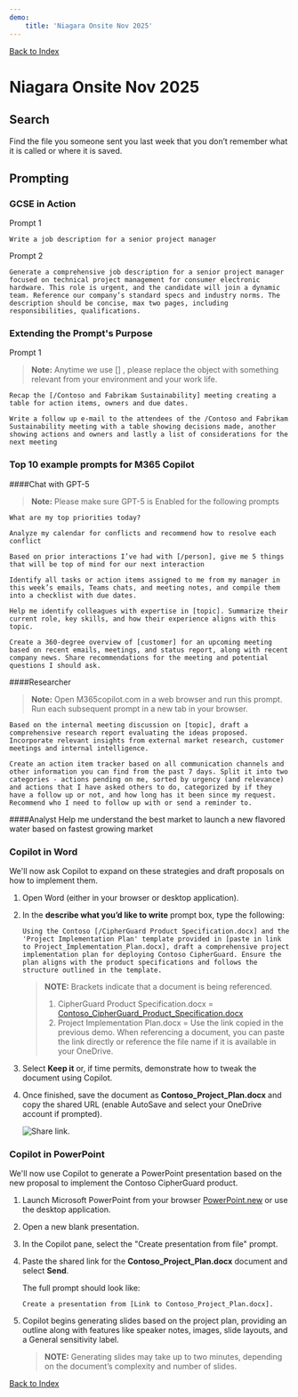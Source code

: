 ```yaml
---
demo:
    title: 'Niagara Onsite Nov 2025'
---
```


[Back to Index](https://microsoftlearning.github.io/MS-4021-Copilot-Immersion-Experience/)

# Niagara Onsite Nov 2025
## Search
Find the file you someone sent you last week that you don’t remember what it is called or where it is saved.

## Prompting
### GCSE in Action
Prompt 1
```text
Write a job description for a senior project manager
```
Prompt 2
```text
Generate a comprehensive job description for a senior project manager focused on technical project management for consumer electronic hardware. This role is urgent, and the candidate will join a dynamic team. Reference our company’s standard specs and industry norms. The description should be concise, max two pages, including responsibilities, qualifications.
```
### Extending the Prompt's Purpose
Prompt 1
> **Note:** Anytime we use [] , please replace the object with something relevant from your environment and your work life. 
```text
Recap the [/Contoso and Fabrikam Sustainability] meeting creating a table for action items, owners and due dates.
```
```text
Write a follow up e-mail to the attendees of the /Contoso and Fabrikam Sustainability meeting with a table showing decisions made, another showing actions and owners and lastly a list of considerations for the next meeting
```
### Top 10 example prompts for M365 Copilot
####Chat with GPT-5
> **Note:** Please make sure GPT-5 is Enabled for the following prompts
```text
What are my top priorities today?
```
```text
Analyze my calendar for conflicts and recommend how to resolve each conflict
```
```text
Based on prior interactions I’ve had with [/person], give me 5 things that will be top of mind for our next interaction
```
```text
Identify all tasks or action items assigned to me from my manager in this week’s emails, Teams chats, and meeting notes, and compile them into a checklist with due dates.
```
```text
Help me identify colleagues with expertise in [topic]. Summarize their current role, key skills, and how their experience aligns with this topic.
```
```text
Create a 360-degree overview of [customer] for an upcoming meeting based on recent emails, meetings, and status report, along with recent company news. Share recommendations for the meeting and potential questions I should ask. 
```
####Researcher
>**Note:** Open M365copilot.com in a web browser and run this prompt. Run each subsequent prompt in a new tab in your browser.
```text
Based on the internal meeting discussion on [topic], draft a comprehensive research report evaluating the ideas proposed. Incorporate relevant insights from external market research, customer meetings and internal intelligence.
```
```text
Create an action item tracker based on all communication channels and other information you can find from the past 7 days. Split it into two categories - actions pending on me, sorted by urgency (and relevance) and actions that I have asked others to do, categorized by if they have a follow up or not, and how long has it been since my request. Recommend who I need to follow up with or send a reminder to. 
```
####Analyst
Help me understand the best market to launch a new flavored water based on fastest growing market



### Copilot in Word

We'll now ask Copilot to expand on these strategies and draft proposals on how to implement them.

1. Open Word (either in your browser or desktop application).

1. In the **describe what you’d like to write** prompt box, type the following:

    ```text
    Using the Contoso [/CipherGuard Product Specification.docx] and the 'Project Implementation Plan' template provided in [paste in link to Project_Implementation_Plan.docx], draft a comprehensive project implementation plan for deploying Contoso CipherGuard. Ensure the plan aligns with the product specifications and follows the structure outlined in the template.
    ```

    > **NOTE:** Brackets indicate that a document is being referenced.
    > 1. CipherGuard Product Specification.docx = [Contoso_CipherGuard_Product_Specification.docx](https://github.com/MicrosoftLearning/MS-4021-Copilot-Immersion-Experience/raw/master/ResourceFiles/Contoso_CipherGuard_Product_Specification.docx)
    > 1. Project Implementation Plan.docx = Use the link copied in the previous demo.
    > When referencing a document, you can paste the link directly or reference the file name if it is available in your OneDrive.

1. Select **Keep it** or, if time permits, demonstrate how to tweak the document using Copilot.

1. Once finished, save the document as **Contoso_Project_Plan.docx** and copy the shared URL (enable AutoSave and select your OneDrive account if prompted).

    ![Share link.](../Demos/Media/share-menu-with-copy-link-9fd1c60a.png)

### Copilot in PowerPoint

We'll now use Copilot to generate a PowerPoint presentation based on the new proposal to implement the Contoso CipherGuard product.

1. Launch Microsoft PowerPoint from your browser [PowerPoint.new](https://PowerPoint.new) or use the desktop application.

1. Open a new blank presentation.

1. In the Copilot pane, select the "Create presentation from file" prompt.

1. Paste the shared link for the **Contoso_Project_Plan.docx** document and select **Send**.

    The full prompt should look like:

    ```text
    Create a presentation from [Link to Contoso_Project_Plan.docx].
    ```

1. Copilot begins generating slides based on the project plan, providing an outline along with features like speaker notes, images, slide layouts, and a General sensitivity label.

    > **NOTE:** Generating slides may take up to two minutes, depending on the document’s complexity and number of slides.

[Back to Index](https://emontes07.github.io/Learning/)
